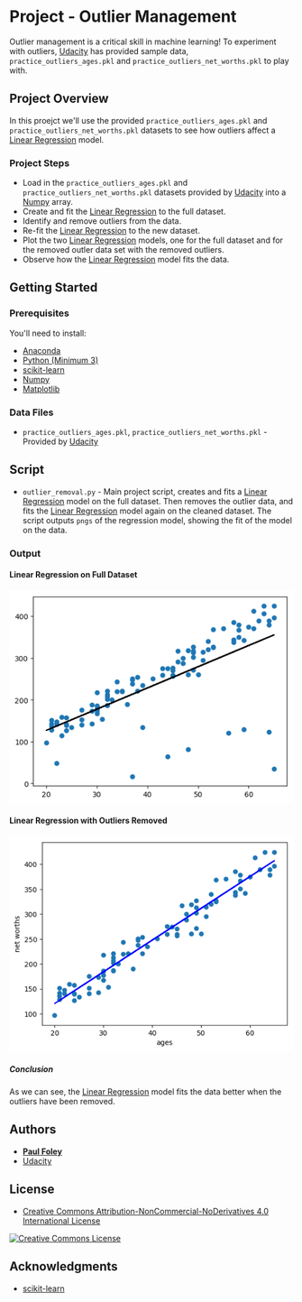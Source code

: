 # Project - Outlier Management

Outlier management is a critical skill in machine learning! To experiment with outliers, [Udacity](https://www.udacity.com/) has provided sample data, `practice_outliers_ages.pkl` and `practice_outliers_net_worths.pkl` to play with.


## Project Overview

In this proejct we'll use the provided `practice_outliers_ages.pkl` and `practice_outliers_net_worths.pkl` datasets to see how outliers affect a [Linear Regression](http://scikit-learn.org/stable/modules/generated/sklearn.linear_model.LinearRegression.html) model.

### Project Steps

* Load in the `practice_outliers_ages.pkl` and `practice_outliers_net_worths.pkl` datasets provided by [Udacity](https://www.udacity.com/) into a [Numpy](https://anaconda.org/anaconda/numpy) array.
* Create and fit the [Linear Regression](http://scikit-learn.org/stable/modules/generated/sklearn.linear_model.LinearRegression.html) to the full dataset.
* Identify and remove outliers from the data.
* Re-fit the [Linear Regression](http://scikit-learn.org/stable/modules/generated/sklearn.linear_model.LinearRegression.html) to the new dataset.
* Plot the two [Linear Regression](http://scikit-learn.org/stable/modules/generated/sklearn.linear_model.LinearRegression.html) models, one for the full dataset and for the removed outler data set with the removed outliers.
* Observe how the [Linear Regression](http://scikit-learn.org/stable/modules/generated/sklearn.linear_model.LinearRegression.html) model fits the data.


## Getting Started

### Prerequisites
You'll need to install:

* [Anaconda](https://www.continuum.io/downloads)
* [Python (Minimum 3)](https://www.continuum.io/blog/developer-blog/python-3-support-anaconda)
* [scikit-learn](https://anaconda.org/anaconda/scikit-learn)
* [Numpy](https://anaconda.org/anaconda/numpy)
* [Matplotlib](https://anaconda.org/anaconda/matplotlib)


### Data Files

* `practice_outliers_ages.pkl`, `practice_outliers_net_worths.pkl` - Provided by [Udacity](https://www.udacity.com/)


## Script

* `outlier_removal.py` - Main project script, creates and fits a [Linear Regression](http://scikit-learn.org/stable/modules/generated/sklearn.linear_model.LinearRegression.html) model on the full dataset. Then removes the outlier data, and fits the [Linear Regression](http://scikit-learn.org/stable/modules/generated/sklearn.linear_model.LinearRegression.html) model again on the cleaned dataset. The script outputs `pngs` of the regression model, showing the fit of the model on the data.

### Output

#### Linear Regression on Full Dataset

![Linear Regression Full Dataset](regregression-with_outliers.png)


#### Linear Regression with Outliers Removed

![Linear Regression Outliers Removed](regregression-no_outliers.png)

##### Conclusion

As we can see, the [Linear Regression](http://scikit-learn.org/stable/modules/generated/sklearn.linear_model.LinearRegression.html) model fits the data better when the outliers have been removed.


## Authors

* **[Paul Foley](https://github.com/paulfoley)**
* [Udacity](https://www.udacity.com/)


## License

* <a rel="license" href="https://creativecommons.org/licenses/by-nc-nd/4.0/"> Creative Commons Attribution-NonCommercial-NoDerivatives 4.0 International License</a>

<a rel="license" href="https://creativecommons.org/licenses/by-nc-nd/4.0/">
	<img alt="Creative Commons License" style="border-width:0" src="https://i.creativecommons.org/l/by-nc-nd/4.0/88x31.png" />
</a>


## Acknowledgments

* [scikit-learn](https://anaconda.org/anaconda/scikit-learn)
